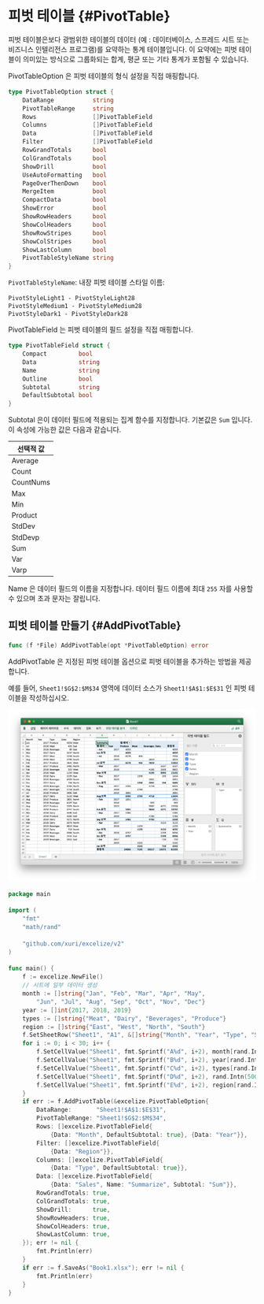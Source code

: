# 피벗 테이블 {#PivotTable}

피벗 테이블은보다 광범위한 테이블의 데이터 (예 : 데이터베이스, 스프레드 시트 또는 비즈니스 인텔리전스 프로그램)를 요약하는 통계 테이블입니다. 이 요약에는 피벗 테이블이 의미있는 방식으로 그룹화되는 합계, 평균 또는 기타 통계가 포함될 수 있습니다.

PivotTableOption 은 피벗 테이블의 형식 설정을 직접 매핑합니다.

```go
type PivotTableOption struct {
    DataRange           string
    PivotTableRange     string
    Rows                []PivotTableField
    Columns             []PivotTableField
    Data                []PivotTableField
    Filter              []PivotTableField
    RowGrandTotals      bool
    ColGrandTotals      bool
    ShowDrill           bool
    UseAutoFormatting   bool
    PageOverThenDown    bool
    MergeItem           bool
    CompactData         bool
    ShowError           bool
    ShowRowHeaders      bool
    ShowColHeaders      bool
    ShowRowStripes      bool
    ShowColStripes      bool
    ShowLastColumn      bool
    PivotTableStyleName string
}
```

`PivotTableStyleName`: 내장 피벗 테이블 스타일 이름:

```text
PivotStyleLight1 - PivotStyleLight28
PivotStyleMedium1 - PivotStyleMedium28
PivotStyleDark1 - PivotStyleDark28
```

PivotTableField 는 피벗 테이블의 필드 설정을 직접 매핑합니다.

```go
type PivotTableField struct {
    Compact         bool
    Data            string
    Name            string
    Outline         bool
    Subtotal        string
    DefaultSubtotal bool
}
```

Subtotal 은이 데이터 필드에 적용되는 집계 함수를 지정합니다. 기본값은 `Sum` 입니다. 이 속성에 가능한 값은 다음과 같습니다.

|선택적 값|
|---|
|Average|
|Count|
|CountNums|
|Max|
|Min|
|Product|
|StdDev|
|StdDevp|
|Sum|
|Var|
|Varp|

Name 은 데이터 필드의 이름을 지정합니다. 데이터 필드 이름에 최대 `255` 자를 사용할 수 있으며 초과 문자는 잘립니다.

## 피벗 테이블 만들기 {#AddPivotTable}

```go
func (f *File) AddPivotTable(opt *PivotTableOption) error
```

AddPivotTable 은 지정된 피벗 테이블 옵션으로 피벗 테이블을 추가하는 방법을 제공합니다.

예를 들어, `Sheet1!$G$2:$M$34` 영역에 데이터 소스가 `Sheet1!$A$1:$E$31` 인 피벗 테이블을 작성하십시오.

<p align="center"><img width="1117" src="./images/pivot_table_01.png" alt="Go 를 사용하여 excelize 로 피벗 테이블 만들기"></p>

```go
package main

import (
    "fmt"
    "math/rand"

    "github.com/xuri/excelize/v2"
)

func main() {
    f := excelize.NewFile()
    // 시트에 일부 데이터 생성
    month := []string{"Jan", "Feb", "Mar", "Apr", "May",
        "Jun", "Jul", "Aug", "Sep", "Oct", "Nov", "Dec"}
    year := []int{2017, 2018, 2019}
    types := []string{"Meat", "Dairy", "Beverages", "Produce"}
    region := []string{"East", "West", "North", "South"}
    f.SetSheetRow("Sheet1", "A1", &[]string{"Month", "Year", "Type", "Sales", "Region"})
    for i := 0; i < 30; i++ {
        f.SetCellValue("Sheet1", fmt.Sprintf("A%d", i+2), month[rand.Intn(12)])
        f.SetCellValue("Sheet1", fmt.Sprintf("B%d", i+2), year[rand.Intn(3)])
        f.SetCellValue("Sheet1", fmt.Sprintf("C%d", i+2), types[rand.Intn(4)])
        f.SetCellValue("Sheet1", fmt.Sprintf("D%d", i+2), rand.Intn(5000))
        f.SetCellValue("Sheet1", fmt.Sprintf("E%d", i+2), region[rand.Intn(4)])
    }
    if err := f.AddPivotTable(&excelize.PivotTableOption{
        DataRange:       "Sheet1!$A$1:$E$31",
        PivotTableRange: "Sheet1!$G$2:$M$34",
        Rows: []excelize.PivotTableField{
            {Data: "Month", DefaultSubtotal: true}, {Data: "Year"}},
        Filter: []excelize.PivotTableField{
            {Data: "Region"}},
        Columns: []excelize.PivotTableField{
            {Data: "Type", DefaultSubtotal: true}},
        Data: []excelize.PivotTableField{
            {Data: "Sales", Name: "Summarize", Subtotal: "Sum"}},
        RowGrandTotals: true,
        ColGrandTotals: true,
        ShowDrill:      true,
        ShowRowHeaders: true,
        ShowColHeaders: true,
        ShowLastColumn: true,
    }); err != nil {
        fmt.Println(err)
    }
    if err := f.SaveAs("Book1.xlsx"); err != nil {
        fmt.Println(err)
    }
}
```
